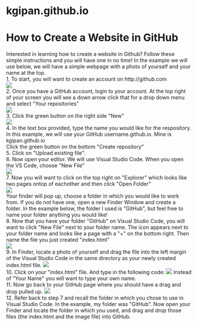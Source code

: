 # kgipan.github.io
<h1> How to Create a Website in GitHub</h1>
Interested in learning how to create a website in Github? Follow these simple instructions and you will have one in no time! In the example we will use below, we will have a simple webpage with a photo of yourself and your name at the top.<br> 
1. To start, you will want to create an account on http://github.com<br>
<img src="https://user-images.githubusercontent.com/89999452/132095372-bdb8da69-0394-4006-8d39-a00feef8709c.png"/><br>
2. Once you have a GitHub account, login to your account. At the top right of your screen you will see a down arrow click that for a drop down menu and select "Your repositories"<br>
<img src="https://user-images.githubusercontent.com/89999452/132095803-5cca76b7-c3d5-4a09-9497-e904638232ca.png"/><br>
3. Click the green button on the right side "New"<br>
<img src="https://user-images.githubusercontent.com/89999452/132095996-afdb42ac-6ad0-408c-878b-fb9d88afa6d5.png"/><br>
4. In the text box provided, type the name you would like for the respository. In this example, we will use your GitHub username.github.io. Mine is kgipan.github.io<br>
Click the green button on the bottom "Create repository"<br>
5. Click on "Upload existing file".<br> 
6. Now open your editor. We will use Visual Studio Code. When you open the VS Code, choose "New File"<br>
<img src="https://user-images.githubusercontent.com/89999452/132096414-d49be3df-a6d7-4dfc-88b5-c32005c89144.png"/><br>
7. Now you will want to click on the top right on "Explorer" which looks like two pages ontop of eachother and then click "Open Folder"<br>
<img src="https://user-images.githubusercontent.com/89999452/132096628-e181eabf-76fe-4fbc-be46-4256542b0470.png"/><br>
Your finder will pop up, choose a folder in which you would like to work from. If you do not have one, open a new Finder Window and create a folder. In the example below, the folder I used is "GitHub", but feel free to name your folder anything you would like!<br>
8. Now that you have your folder "GitHub" on Visual Studio Code, you will want to click "New File" next to your folder name. The icon appears next to your folder name and looks like a page with a "+" on the bottom right. Then name the file you just created "index.html"<br>
<img src="https://user-images.githubusercontent.com/89999452/132097112-0bc053a1-3858-409f-9835-4e7d9cea76a1.png"/><br>
9. In Finder, locate a photo of yourself and drag the file into the left margin of the Visual Studio Code in the same directory as your newly created index.html file. <img src="https://user-images.githubusercontent.com/89999452/132097588-850b825d-ea52-4ca9-abcb-06fc651fa88d.png"/><br>
10. Click on your "index.html" file. And type in the following code: <img src="https://user-images.githubusercontent.com/89999452/132097809-dbbc143b-df95-495d-80cb-bfc3ad7c389f.png"/> Instead of "Your Name" you will want to type your own name.<br>
11. Now go back to your GitHub page where you should have a drag and drop pulled up. <img src="https://user-images.githubusercontent.com/89999452/132096198-2bf6550e-886a-451e-a067-961f03b81d5b.png"/><br>
12. Refer back to step 7 and recall the folder in which you chose to use in Visual Studio Code. In the example, my folder was "GitHub". Now open your Finder and locate the folder in which you used, and drag and drop those files (the index.html and the image file) into GitHub.
          



